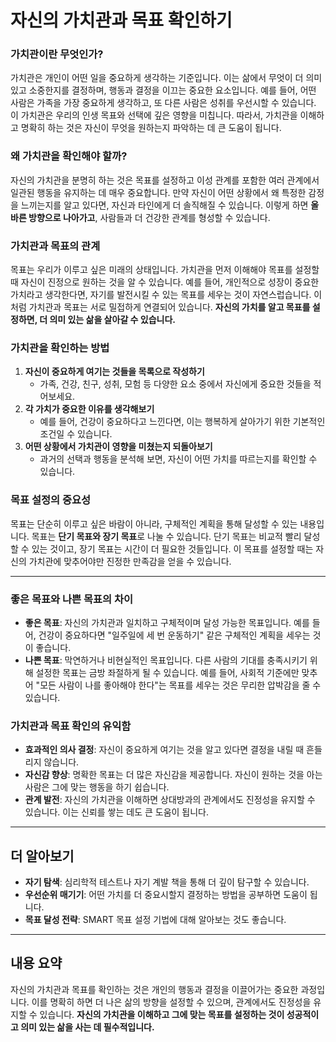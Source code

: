 # 자신의 가치관과 목표 확인하기

### 가치관이란 무엇인가?

가치관은 개인이 어떤 일을 중요하게 생각하는 기준입니다. 이는 삶에서 무엇이 더 의미 있고 소중한지를 결정하며, 행동과 결정을 이끄는 중요한 요소입니다. 예를 들어, 어떤 사람은 가족을 가장 중요하게 생각하고, 또 다른 사람은 성취를 우선시할 수 있습니다. 이 가치관은 우리의 인생 목표와 선택에 깊은 영향을 미칩니다. 따라서, 가치관을 이해하고 명확히 하는 것은 자신이 무엇을 원하는지 파악하는 데 큰 도움이 됩니다.

### 왜 가치관을 확인해야 할까?

자신의 가치관을 분명히 하는 것은 목표를 설정하고 이성 관계를 포함한 여러 관계에서 일관된 행동을 유지하는 데 매우 중요합니다. 만약 자신이 어떤 상황에서 왜 특정한 감정을 느끼는지를 알고 있다면, 자신과 타인에게 더 솔직해질 수 있습니다. 이렇게 하면 **올바른 방향으로 나아가고**, 사람들과 더 건강한 관계를 형성할 수 있습니다. 

### 가치관과 목표의 관계

목표는 우리가 이루고 싶은 미래의 상태입니다. 가치관을 먼저 이해해야 목표를 설정할 때 자신이 진정으로 원하는 것을 알 수 있습니다. 예를 들어, 개인적으로 성장이 중요한 가치라고 생각한다면, 자기를 발전시킬 수 있는 목표를 세우는 것이 자연스럽습니다. 이처럼 가치관과 목표는 서로 밀접하게 연결되어 있습니다. **자신의 가치를 알고 목표를 설정하면, 더 의미 있는 삶을 살아갈 수 있습니다.**

### 가치관을 확인하는 방법

1. **자신이 중요하게 여기는 것들을 목록으로 작성하기**
   - 가족, 건강, 친구, 성취, 모험 등 다양한 요소 중에서 자신에게 중요한 것들을 적어보세요.
2. **각 가치가 중요한 이유를 생각해보기**
   - 예를 들어, 건강이 중요하다고 느낀다면, 이는 행복하게 살아가기 위한 기본적인 조건일 수 있습니다.
3. **어떤 상황에서 가치관이 영향을 미쳤는지 되돌아보기**
   - 과거의 선택과 행동을 분석해 보면, 자신이 어떤 가치를 따르는지를 확인할 수 있습니다.

### 목표 설정의 중요성

목표는 단순히 이루고 싶은 바람이 아니라, 구체적인 계획을 통해 달성할 수 있는 내용입니다. 목표는 **단기 목표와 장기 목표**로 나눌 수 있습니다. 단기 목표는 비교적 빨리 달성할 수 있는 것이고, 장기 목표는 시간이 더 필요한 것들입니다. 이 목표를 설정할 때는 자신의 가치관에 맞추어야만 진정한 만족감을 얻을 수 있습니다.

---

### 좋은 목표와 나쁜 목표의 차이

* **좋은 목표**: 자신의 가치관과 일치하고 구체적이며 달성 가능한 목표입니다. 예를 들어, 건강이 중요하다면 "일주일에 세 번 운동하기" 같은 구체적인 계획을 세우는 것이 좋습니다.
* **나쁜 목표**: 막연하거나 비현실적인 목표입니다. 다른 사람의 기대를 충족시키기 위해 설정한 목표는 금방 좌절하게 될 수 있습니다. 예를 들어, 사회적 기준에만 맞추어 "모든 사람이 나를 좋아해야 한다"는 목표를 세우는 것은 무리한 압박감을 줄 수 있습니다.

### 가치관과 목표 확인의 유익함

* **효과적인 의사 결정**: 자신이 중요하게 여기는 것을 알고 있다면 결정을 내릴 때 흔들리지 않습니다.
* **자신감 향상**: 명확한 목표는 더 많은 자신감을 제공합니다. 자신이 원하는 것을 아는 사람은 그에 맞는 행동을 하기 쉽습니다.
* **관계 발전**: 자신의 가치관을 이해하면 상대방과의 관계에서도 진정성을 유지할 수 있습니다. 이는 신뢰를 쌓는 데도 큰 도움이 됩니다.

---

## 더 알아보기

* **자기 탐색**: 심리학적 테스트나 자기 계발 책을 통해 더 깊이 탐구할 수 있습니다.
* **우선순위 매기기**: 어떤 가치를 더 중요시할지 결정하는 방법을 공부하면 도움이 됩니다.
* **목표 달성 전략**: SMART 목표 설정 기법에 대해 알아보는 것도 좋습니다.

---

## 내용 요약

자신의 가치관과 목표를 확인하는 것은 개인의 행동과 결정을 이끌어가는 중요한 과정입니다. 이를 명확히 하면 더 나은 삶의 방향을 설정할 수 있으며, 관계에서도 진정성을 유지할 수 있습니다. **자신의 가치관을 이해하고 그에 맞는 목표를 설정하는 것이 성공적이고 의미 있는 삶을 사는 데 필수적입니다.**